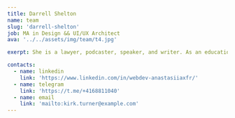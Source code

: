 ```yaml
---
title: Darrell Shelton
name: team
slug: 'darrell-shelton'
job: MA in Design && UI/UX Architect  
ava: '../../assets/img/team/t4.jpg'

exerpt: She is a lawyer, podcaster, speaker, and writer. As an educational content director, she helps develop HasThemes premium training products.

contacts:
  - name: linkedin
    link: 'https://www.linkedin.com/in/webdev-anastasiiaxfr/'
  - name: telegram
    link: 'https://t.me/+4168811040'
  - name: email
    link: 'mailto:kirk.turner@example.com'
---
```

